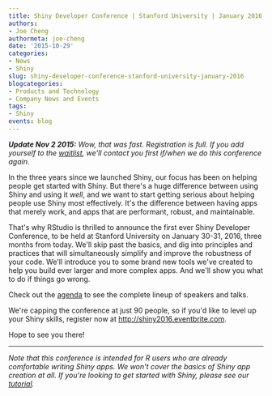 ```yaml
---
title: Shiny Developer Conference | Stanford University | January 2016
authors: 
- Joe Cheng
authormeta: joe-cheng
date: '2015-10-29'
categories:
- News
- Shiny
slug: shiny-developer-conference-stanford-university-january-2016
blogcategories:
- Products and Technology
- Company News and Events
tags:
- Shiny
events: blog
---
```



_**Update Nov 2 2015:** Wow, that was fast. Registration is full. If you add yourself to the [waitlist](https://www.eventbrite.com/waitlist?eid=19153967031&tid=0), we'll contact you first if/when we do this conference again._

In the three years since we launched Shiny, our focus has been on helping people get started with Shiny. But there's a huge difference between using Shiny and using it _well_, and we want to start getting serious about helping people use Shiny most effectively. It's the difference between having apps that merely work, and apps that are performant, robust, and maintainable.

That's why RStudio is thrilled to announce the first ever Shiny Developer Conference, to be held at Stanford University on January 30-31, 2016, three months from today. We'll skip past the basics, and dig into principles and practices that will simultaneously simplify and improve the robustness of your code. We'll introduce you to some brand new tools we've created to help you build ever larger and more complex apps. And we'll show you what to do if things go wrong.

Check out the [agenda](http://shiny2016.eventbrite.com/) to see the complete lineup of speakers and talks.

We're capping the conference at just 90 people, so if you'd like to level up your Shiny skills, register now at <http://shiny2016.eventbrite.com>.

Hope to see you there!

* * *

_Note that this conference is intended for R users who are already comfortable writing Shiny apps. We won't cover the basics of Shiny app creation at all. If you're looking to get started with Shiny, please see our [tutorial](https://shiny.rstudio.com/tutorial/)._

